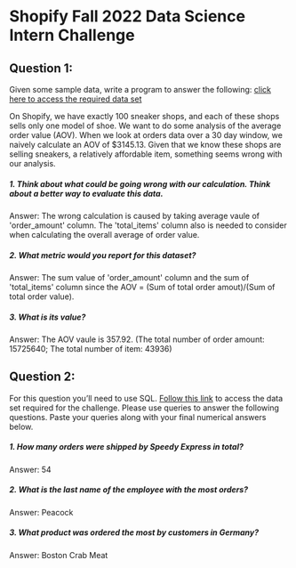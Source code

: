 # Shopify Fall 2022 Data Science Intern Challenge
## Question 1:

Given some sample data, write a program to answer the following: [click here to access the required data set](https://docs.google.com/spreadsheets/d/16i38oonuX1y1g7C_UAmiK9GkY7cS-64DfiDMNiR41LM/edit#gid=0)

  On Shopify, we have exactly 100 sneaker shops, and each of these shops sells only one model of shoe. We want to do some analysis of the average order value (AOV). When we look at orders data over a 30 day window, we naively calculate an AOV of $3145.13. Given that we know these shops are selling sneakers, a relatively affordable item, something seems wrong with our analysis. 

##### 1. Think about what could be going wrong with our calculation. Think about a better way to evaluate this data. 

Answer: 
The wrong calculation is caused by taking average vaule of 'order_amount' column. The 'total_items' column also is needed to consider when calculating the overall average of order value.  

##### 2. What metric would you report for this dataset?

Answer: 
The sum value of 'order_amount' column and the sum of 'total_items' column since the AOV = (Sum of total order amout)/(Sum of total order value).

##### 3. What is its value?

Answer: 
The AOV vaule is 357.92.
(The total number of order amount: 15725640; The total number of item: 43936)

## Question 2: 

For this question you’ll need to use SQL. [Follow this link](https://www.w3schools.com/SQL/TRYSQL.ASP?FILENAME=TRYSQL_SELECT_ALL) to access the data set required for the challenge. Please use queries to answer the following questions. Paste your queries along with your final numerical answers below.

##### 1. How many orders were shipped by Speedy Express in total?

Answer: 54

##### 2. What is the last name of the employee with the most orders?

Answer: Peacock

##### 3. What product was ordered the most by customers in Germany?

Answer: Boston Crab Meat

